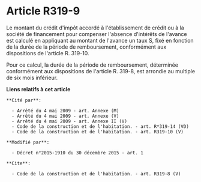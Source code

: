 # Article R319-9

Le montant du crédit d'impôt accordé à l'établissement de crédit ou à la société de financement pour compenser l'absence
d'intérêts de l'avance est calculé en appliquant au montant de l'avance un taux S, fixé en fonction de la durée de la période
de remboursement, conformément aux dispositions de l'article R. 319-10. 

Pour ce calcul, la durée de la période de remboursement, déterminée conformément aux dispositions de l'article R. 319-8, est
arrondie au multiple de six mois inférieur.

**Liens relatifs à cet article**

	**Cité par**:

	  - Arrêté du 4 mai 2009 - art. Annexe (M)
	  - Arrêté du 4 mai 2009 - art. Annexe (V)
	  - Arrêté du 4 mai 2009 - art. Annexe II (V)
	  - Code de la construction et de l'habitation. - art. R*319-14 (VD)
	  - Code de la construction et de l'habitation. - art. R319-10 (V)

	**Modifié par**:

	  - Décret n°2015-1910 du 30 décembre 2015 - art. 1

	**Cite**:

	  - Code de la construction et de l'habitation. - art. R319-8 (V)
